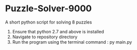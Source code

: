 # Puzzle-Solver-9000
A short python script for solving 8 puzzles

1. Ensure that python 2.7 and above is installed
2. Navigate to repository directory
3. Run the program using the terminal command : py main.py
